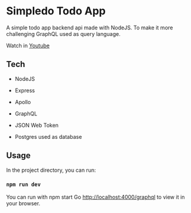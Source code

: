 # Simpledo Todo App

A simple todo app backend api made with NodeJS.
To make it more challenging GraphQL used as query language.

Watch in [Youtube](https://www.youtube.com/watch?v=4QzFVQsD-9I)

## Tech

- NodeJS
- Express
- Apollo
- GraphQL
- JSON Web Token

- Postgres used as database

## Usage

In the project directory, you can run:

### `npm run dev`

You can run with npm start
Go [http://localhost:4000/graphql](http://localhost:4000/graphql) to view it in your browser.

